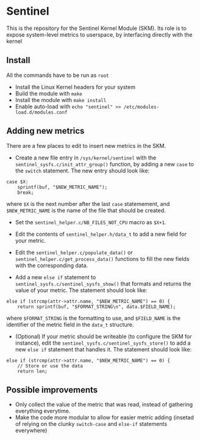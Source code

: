 # Sentinel

This is the repository for the Sentinel Kernel Module (SKM). Its role is to expose system-level metrics to userspace, by interfacing directly with the kernel

## Install

All the commands have to be run as `root`

* Install the Linux Kernel headers for your system
* Build the module with `make`
* Install the module with `make install`
* Enable auto-load with `echo "sentinel" >> /etc/modules-load.d/modules.conf`

## Adding new metrics 

There are a few places to edit to insert new metrics in the SKM.

* Create a new file entry in `/sys/kernel/sentinel` with the `sentinel_sysfs.c/init_attr_group()` function, by adding a new `case` to the `switch` statement. The new entry should look like:

```
case $X:
    sprintf(buf, "$NEW_METRIC_NAME");
    break;

```

where `$X` is the next number after the last `case` statemement, and `$NEW_METRIC_NAME` is the name of the file that should be created.

* Set the `sentinel_helper.c/NB_FILES_NOT_CPU` macro as `$X+1`.

* Edit the contents of `sentinel_helper.h/data_t` to add a new field for your metric.

* Edit the `sentinel_helper.c/populate_data()` or `sentinel_helper.c/get_process_data()` functions to fill the new fields with the corresponding data.

* Add a new `else if` statement to `sentinel_sysfs.c/sentinel_sysfs_show()` that formats and returns the value of your metric. The statement should look like:

```
else if (strcmp(attr->attr.name, "$NEW_METRIC_NAME") == 0) {
    return sprintf(buf, "$FORMAT_STRING\n", data.$FIELD_NAME);

```

where `$FORMAT_STRING` is the formatting to use, and `$FIELD_NAME` is the identifier of the metric field in the `data_t` structure.

* (Optional) If your metric should be writeable (to configure the SKM for instance), edit the `sentinel_sysfs.c/sentinel_sysfs_store()` to add a new `else if` statement that handles it. The statement should look like:

```
else if (strcmp(attr->attr.name, "$NEW_METRIC_NAME") == 0) {
    // Store or use the data
    return len;
```


## Possible improvements

* Only collect the value of the metric that was read, instead of gathering everything everytime.
* Make the code more modular to allow for easier metric adding (insetad of relying on the clunky `switch-case` and `else-if` statements everywhere)